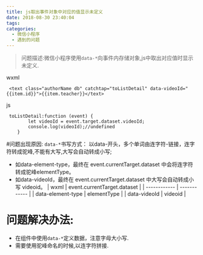 ```yaml
---
title: js取出事件对象中对应的值显示未定义
date: 2018-08-30 23:40:04
tags:
categories: 
  - 微信小程序
  - 遇到的问题
---
```

>问题描述:微信小程序使用`data-*`向事件内存储对象,js中取出对应值时显示未定义.

<!-- more -->
wxml
```wxml
 <text class="authorName db" catchtap="toListDetail" data-videoId="{{item.id}}">{{item.teacher}}</text>
```
js
```
 toListDetail:function (event) {
        let videoId = event.target.dataset.videoId;
        console.log(videoId);//undefined
    }
```
#问题出现原因:
`data-*`书写方式： 以data-开头，多个单词由连字符-链接，连字符转成驼峰,不能有大写,大写会自动转成小写;
+ 如data-element-type，最终在 event.currentTarget.dataset 中会将连字符转成驼峰elementType。
+ 如data-videoId，最终在 event.currentTarget.dataset 中大写会自动转成小写  videoid。
| wxml  |  event.currentTarget.dataset |
| ------------ | ------------ |
|  data-element-type |  elementType |
| data-videoId  |  videoid |

# 问题解决办法:
+ 在组件中使用`data-*`定义数据，注意字母大小写.
+ 需要使用驼峰命名的时候,以连字符拼接.


